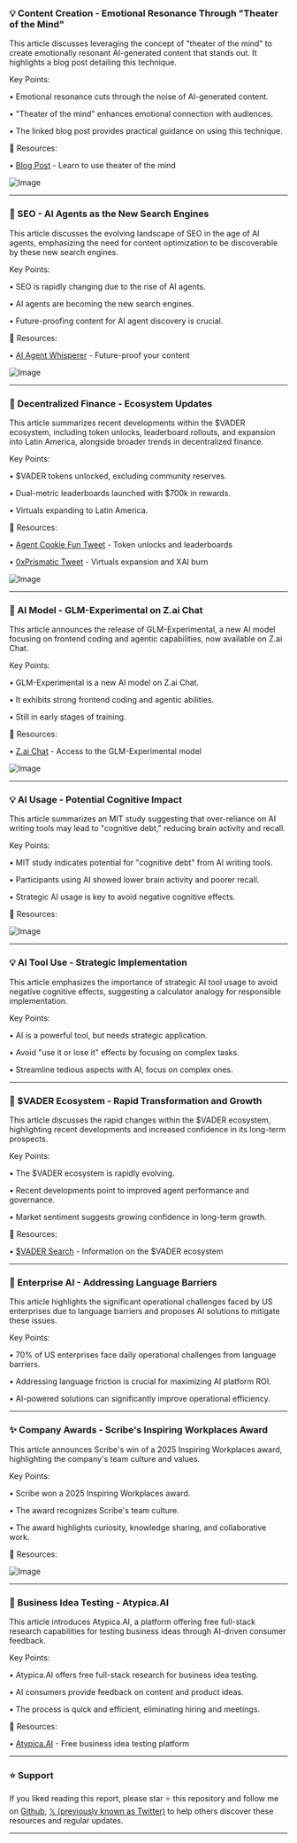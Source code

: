 ### 💡 Content Creation - Emotional Resonance Through "Theater of the Mind"

This article discusses leveraging the concept of "theater of the mind" to create emotionally resonant AI-generated content that stands out.  It highlights a blog post detailing this technique.

Key Points:

•  Emotional resonance cuts through the noise of AI-generated content.

•  "Theater of the mind" enhances emotional connection with audiences.

•  The linked blog post provides practical guidance on using this technique.


🔗 Resources:

• [Blog Post](https://bit.ly/41K1cgX) - Learn to use theater of the mind


![Image](https://pbs.twimg.com/media/Gvgn62SXEA0LQHR?format=jpg&name=small)


---

### 🤖 SEO - AI Agents as the New Search Engines

This article discusses the evolving landscape of SEO in the age of AI agents, emphasizing the need for content optimization to be discoverable by these new search engines.

Key Points:

• SEO is rapidly changing due to the rise of AI agents.

• AI agents are becoming the new search engines.

•  Future-proofing content for AI agent discovery is crucial.


🔗 Resources:

• [AI Agent Whisperer](https://theaiagency.space) - Future-proof your content


![Image](https://pbs.twimg.com/media/Gvdz9N9WoAAmmaR?format=jpg&name=small)


---

### 🤖 Decentralized Finance - Ecosystem Updates

This article summarizes recent developments within the $VADER ecosystem, including token unlocks, leaderboard rollouts, and expansion into Latin America, alongside broader trends in decentralized finance.

Key Points:

• $VADER tokens unlocked, excluding community reserves.

• Dual-metric leaderboards launched with $700k in rewards.

• Virtuals expanding to Latin America.


🔗 Resources:

• [Agent Cookie Fun Tweet](https://x.com/agentcookiefun/status/1943121394767626253) - Token unlocks and leaderboards

• [0xPrismatic Tweet](https://x.com/0xPrismatic/status/1943117278704472493) - Virtuals expansion and XAI burn


![Image](https://pbs.twimg.com/amplify_video_thumb/1943117220097462273/img/kyN82sdwGtxY96Ju.jpg)


---

### 🤖 AI Model - GLM-Experimental on Z.ai Chat

This article announces the release of GLM-Experimental, a new AI model focusing on frontend coding and agentic capabilities, now available on Z.ai Chat.

Key Points:

• GLM-Experimental is a new AI model on Z.ai Chat.

• It exhibits strong frontend coding and agentic abilities.

• Still in early stages of training.


🔗 Resources:

• [Z.ai Chat](http://Z.ai) - Access to the GLM-Experimental model


![Image](https://pbs.twimg.com/media/GvaTwRsXMAA2v6p?format=jpg&name=small)


---

### 💡 AI Usage - Potential Cognitive Impact

This article summarizes an MIT study suggesting that over-reliance on AI writing tools may lead to "cognitive debt," reducing brain activity and recall.

Key Points:

• MIT study indicates potential for "cognitive debt" from AI writing tools.

• Participants using AI showed lower brain activity and poorer recall.

• Strategic AI usage is key to avoid negative cognitive effects.


🔗 Resources:


![Image](https://pbs.twimg.com/media/GvaTH_3XcAAxhS8?format=jpg&name=small)


---

### 💡 AI Tool Use - Strategic Implementation

This article emphasizes the importance of strategic AI tool usage to avoid negative cognitive effects, suggesting a calculator analogy for responsible implementation.


Key Points:

•  AI is a powerful tool, but needs strategic application.

•  Avoid "use it or lose it" effects by focusing on complex tasks.

•  Streamline tedious aspects with AI, focus on complex ones.



---

### 🤖  $VADER Ecosystem -  Rapid Transformation and Growth

This article discusses the rapid changes within the $VADER ecosystem, highlighting recent developments and increased confidence in its long-term prospects.


Key Points:

• The $VADER ecosystem is rapidly evolving.

• Recent developments point to improved agent performance and governance.

• Market sentiment suggests growing confidence in long-term growth.


🔗 Resources:

• [$VADER Search](https://x.com/search?q=%24vader&src=cashtag_click) - Information on the $VADER ecosystem


---

### 🤖 Enterprise AI - Addressing Language Barriers

This article highlights the significant operational challenges faced by US enterprises due to language barriers and proposes AI solutions to mitigate these issues.


Key Points:

• 70% of US enterprises face daily operational challenges from language barriers.

• Addressing language friction is crucial for maximizing AI platform ROI.

• AI-powered solutions can significantly improve operational efficiency.



---

### ✨ Company Awards - Scribe's Inspiring Workplaces Award

This article announces Scribe's win of a 2025 Inspiring Workplaces award, highlighting the company's team culture and values.

Key Points:

• Scribe won a 2025 Inspiring Workplaces award.

• The award recognizes Scribe's team culture.

•  The award highlights curiosity, knowledge sharing, and collaborative work.


🔗 Resources:


![Image](https://pbs.twimg.com/media/GvWbiK1XwAENZTq?format=jpg&name=small)


---

### 🚀 Business Idea Testing - Atypica.AI

This article introduces Atypica.AI, a platform offering free full-stack research capabilities for testing business ideas through AI-driven consumer feedback.

Key Points:

•  Atypica.AI offers free full-stack research for business idea testing.

•  AI consumers provide feedback on content and product ideas.

•  The process is quick and efficient, eliminating hiring and meetings.


🔗 Resources:

• [Atypica.AI](http://atypica.AI) - Free business idea testing platform


---

### ⭐️ Support

If you liked reading this report, please star ⭐️ this repository and follow me on [Github](https://github.com/Drix10), [𝕏 (previously known as Twitter)](https://x.com/DRIX_10_) to help others discover these resources and regular updates.

---